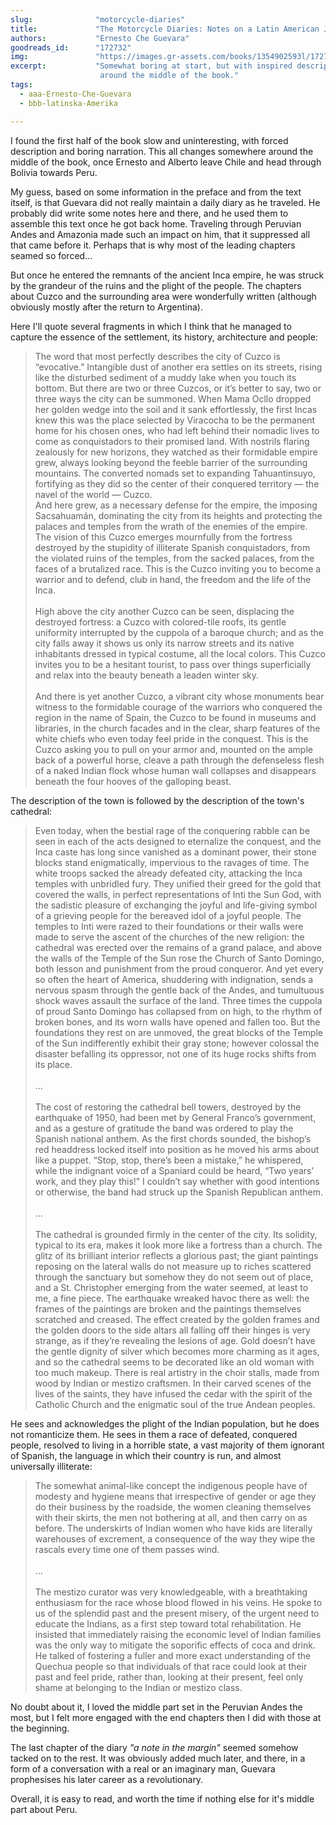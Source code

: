```yaml
---
slug:              "motorcycle-diaries"
title:             "The Motorcycle Diaries: Notes on a Latin American Journey"
authors:           "Ernesto Che Guevara"
goodreads_id:      "172732"
img:               "https://images.gr-assets.com/books/1354902593l/172732.jpg"
excerpt:           "Somewhat boring at start, but with inspired description of remnants of Inca empire and its people 
                    around the middle of the book."
tags:
  - aaa-Ernesto-Che-Guevara
  - bbb-latinska-Amerika

---
```


I found the first half of the book slow and uninteresting, with forced description and boring narration. This all changes
somewhere around the middle of the book, once Ernesto and Alberto leave Chile and head through Bolivia towards Peru.

My guess, based on some information in the preface and from the text itself, is that Guevara did not really maintain a 
daily diary as he traveled. He probably did write some notes here and there, and he used them to assemble this text once
he got back home. Traveling through Peruvian Andes and Amazonia made such an impact on him, that it suppressed all that
came before it. Perhaps that is why most of the leading chapters seamed so forced...  

But once he entered the remnants of the ancient Inca empire, he was struck by the grandeur of the ruins and the plight of
the people. The chapters about Cuzco and the surrounding area were wonderfully written (although obviously mostly after
the return to Argentina). 

Here I'll quote several fragments in which I think that he managed to capture the essence of the settlement, its history, 
architecture and people: 

<blockquote>
The word that most perfectly describes the city of Cuzco is “evocative.” Intangible dust of another
era settles on its streets, rising like the disturbed sediment of a muddy lake when you touch its
bottom. But there are two or three Cuzcos, or it’s better to say, two or three ways the city can be
summoned. When Mama Ocllo dropped her golden wedge into the soil and it sank effortlessly, the
first Incas knew this was the place selected by Viracocha to be the permanent home for his chosen
ones, who had left behind their nomadic lives to come as conquistadors to their promised land.
With nostrils flaring zealously for new horizons, they watched as their formidable empire grew,
always looking beyond the feeble barrier of the surrounding mountains. The converted nomads set
to expanding Tahuantinsuyo, fortifying as they did so the center of their conquered territory — the
navel of the world — Cuzco.
<br>
And here grew, as a necessary defense for the empire, the imposing
Sacsahuamán, dominating the city from its heights and protecting the palaces and temples from the
wrath of the enemies of the empire. The vision of this Cuzco emerges mournfully from the fortress
destroyed by the stupidity of illiterate Spanish conquistadors, from the violated ruins of the temples,
from the sacked palaces, from the faces of a brutalized race. This is the Cuzco inviting you to
become a warrior and to defend, club in hand, the freedom and the life of the Inca.
<br><br>    
High above the city another Cuzco can be seen, displacing the destroyed fortress: a Cuzco
with colored-tile roofs, its gentle uniformity interrupted by the cuppola of a baroque church; and as
the city falls away it shows us only its narrow streets and its native inhabitants dressed in typical
costume, all the local colors. This Cuzco invites you to be a hesitant tourist, to pass over things
superficially and relax into the beauty beneath a leaden winter sky.
<br><br>
And there is yet another Cuzco, a vibrant city whose monuments bear witness to the formidable
courage of the warriors who conquered the region in the name of Spain, the Cuzco to be found in
museums and libraries, in the church facades and in the clear, sharp features of the white chiefs
who even today feel pride in the conquest. This is the Cuzco asking you to pull on your armor and,
mounted on the ample back of a powerful horse, cleave a path through the defenseless flesh of a
naked Indian flock whose human wall collapses and disappears beneath the four hooves of the
galloping beast.
</blockquote>
    
The description of the town is followed by the description of the town's cathedral:
    
<blockquote>    
Even today, when the bestial rage of the conquering rabble can be seen in each of the acts
designed to eternalize the conquest, and the Inca caste has long since vanished as a dominant
power, their stone blocks stand enigmatically, impervious to the ravages of time. The white troops
sacked the already defeated city, attacking the Inca temples with unbridled fury. They unified their
greed for the gold that covered the walls, in perfect representations of Inti the Sun God, with the
sadistic pleasure of exchanging the joyful and life-giving symbol of a grieving people for the
bereaved idol of a joyful people. The temples to Inti were razed to their foundations or their walls
were made to serve the ascent of the churches of the new religion: the cathedral was erected over
the remains of a grand palace, and above the walls of the Temple of the Sun rose the Church of
Santo Domingo, both lesson and punishment from the proud conqueror. And yet every so often the
heart of America, shuddering with indignation, sends a nervous spasm through the gentle back of
the Andes, and tumultuous shock waves assault the surface of the land. Three times the cuppola of
proud Santo Domingo has collapsed from on high, to the rhythm of broken bones, and its worn walls
have opened and fallen too. But the foundations they rest on are unmoved, the great blocks of the
Temple of the Sun indifferently exhibit their gray stone; however colossal the disaster befalling its
oppressor, not one of its huge rocks shifts from its place.
<br><br>
...
<br><br>
The cost of restoring the cathedral bell towers, destroyed by the earthquake of 1950, had been
met by General Franco’s government, and as a gesture of gratitude the band was ordered to play
the Spanish national anthem. As the first chords sounded, the bishop’s red headdress locked itself
into position as he moved his arms about like a puppet. “Stop, stop, there’s been a mistake,” he
whispered, while the indignant voice of a Spaniard could be heard, “Two years’ work, and they play
this!” I couldn’t say whether with good intentions or otherwise, the band had struck up the Spanish
Republican anthem.
<br><br>
...
<br><br>
The cathedral is grounded firmly in the center of the city. Its solidity, typical to its era, makes it
look more like a fortress than a church. The glitz of its brilliant interior reflects a glorious past; the
giant paintings reposing on the lateral walls do not measure up to riches scattered through the
sanctuary but somehow they do not seem out of place, and a St. Christopher emerging from the
water seemed, at least to me, a fine piece. The earthquake wreaked havoc there as well: the
frames of the paintings are broken and the paintings themselves scratched and creased. The effect
created by the golden frames and the golden doors to the side altars all falling off their hinges is
very strange, as if they’re revealing the lesions of age. Gold doesn’t have the gentle dignity of silver
which becomes more charming as it ages, and so the cathedral seems to be decorated like an old
woman with too much makeup. There is real artistry in the choir stalls, made from wood by Indian or
mestizo craftsmen. In their carved scenes of the lives of the saints, they have infused the cedar with
the spirit of the Catholic Church and the enigmatic soul of the true Andean peoples.
</blockquote>

He sees and acknowledges the plight of the Indian population, but he does not romanticize them. He sees in them a race
of defeated, conquered people, resolved to living in a horrible state, a vast majority of them ignorant of Spanish, the
language in which their country is run, and almost universally illiterate:
    
<blockquote>    
The somewhat animal-like concept the indigenous people have of modesty and
hygiene means that irrespective of gender or age they do their business by the roadside, the
women cleaning themselves with their skirts, the men not bothering at all, and then carry on as
before. The underskirts of Indian women who have kids are literally warehouses of excrement, a
consequence of the way they wipe the rascals every time one of them passes wind.
<br><br>
...
<br><br>
The mestizo curator was very knowledgeable, with a breathtaking enthusiasm
for the race whose blood flowed in his veins. He spoke to us of the splendid past and the present
misery, of the urgent need to educate the Indians, as a first step toward total rehabilitation. He
insisted that immediately raising the economic level of Indian families was the only way to mitigate
the soporific effects of coca and drink. He talked of fostering a fuller and more exact understanding
of the Quechua people so that individuals of that race could look at their past and feel pride, rather
than, looking at their present, feel only shame at belonging to the Indian or mestizo class.
</blockquote>    

No doubt about it, I loved the middle part set in the Peruvian Andes the most, but I felt more engaged with the end 
chapters then I did with those at the beginning.

The last chapter of the diary *"a note in the margin"* seemed somehow tacked on to the rest. It was obviously added much
later, and there, in a form of a conversation with a real or an imaginary man, Guevara prophesises his later career as a 
revolutionary.

Overall, it is easy to read, and worth the time if nothing else for it's middle part about Peru.